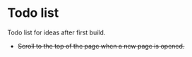 # Todo list

Todo list for ideas after first build.

- ~~Scroll to the top of the page when a new page is opened.~~
